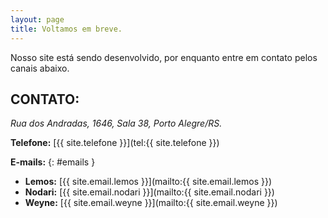 ```yaml
---
layout: page
title: Voltamos em breve.
---
```


Nosso site está sendo desenvolvido, por enquanto entre em contato pelos canais abaixo.


**CONTATO:**<br />
------------------
_Rua dos Andradas, 1646, Sala 38, Porto Alegre/RS._

**Telefone:** [{{ site.telefone }}](tel:{{ site.telefone }})

**E-mails:**
{: #emails }
* **Lemos:** [{{ site.email.lemos }}](mailto:{{ site.email.lemos }})<br />
* **Nodari:** [{{ site.email.nodari }}](mailto:{{ site.email.nodari }})<br />
* **Weyne:** [{{ site.email.weyne }}](mailto:{{ site.email.weyne }})<br />
